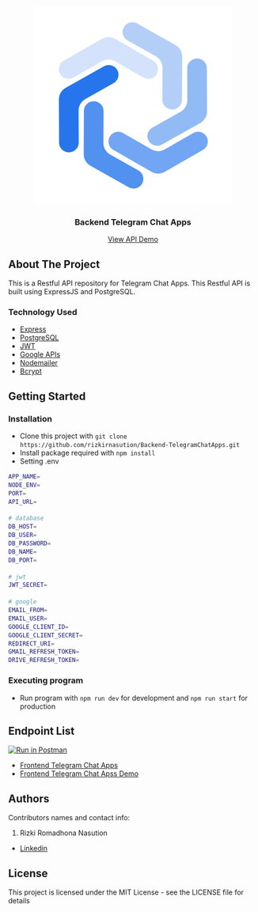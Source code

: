 <div align="center">
  <img src="./readme/logo.svg" />
</div>
<h3 align="center">Backend Telegram Chat Apps</h3>
<p align="center">
  <a href="https://telegram-chat-be2-production.up.railway.app/">View API Demo</a>
</p>

<!-- ABOUT THE PROJECT -->

## About The Project

This is a Restful API repository for Telegram Chat Apps. This Restful API is built using ExpressJS and PostgreSQL.

### Technology Used

- [Express](https://expressjs.com/)
- [PostgreSQL](https://www.postgresql.org/)
- [JWT](https://jwt.io/)
- [Google APIs](https://github.com/googleapis/google-api-nodejs-client)
- [Nodemailer](https://nodemailer.com/about/)
- [Bcrypt](https://www.npmjs.com/package/bcrypt)

## Getting Started

### Installation

- Clone this project with `git clone https://github.com/rizkirnasution/Backend-TelegramChatApps.git`
- Install package required with `npm install`
- Setting .env

```bash
APP_NAME=
NODE_ENV=
PORT=
API_URL=

# database
DB_HOST=
DB_USER=
DB_PASSWORD=
DB_NAME=
DB_PORT=

# jwt
JWT_SECRET=

# google
EMAIL_FROM=
EMAIL_USER=
GOOGLE_CLIENT_ID=
GOOGLE_CLIENT_SECRET=
REDIRECT_URI=
GMAIL_REFRESH_TOKEN=
DRIVE_REFRESH_TOKEN=
```

### Executing program

- Run program with `npm run dev` for development and `npm run start` for production

## Endpoint List

[![Run in Postman](https://run.pstmn.io/button.svg)](https://documenter.postman.com/preview/23359803-1a147f16-3471-4654-aebc-0d36506f2c90?environment=&versionTag=latest&apiName=CURRENT&version=latest&documentationLayout=classic-double-column&right-sidebar=303030&top-bar=FFFFFF&highlight=EF5B25)

<!-- RELATED PROJECT -->

- [Frontend Telegram Chat Apps](https://github.com/rizkirnasution/Frontend-TelegramChatApps.git)
- [Frontend Telegram Chat Apss Demo](https://frontend-telegram-chat-apps.vercel.app/)

## Authors

Contributors names and contact info:

1. Rizki Romadhona Nasution

- [Linkedin](https://www.linkedin.com/in/rizkiromadhonanasution)

## License

This project is licensed under the MIT License - see the LICENSE file for details
